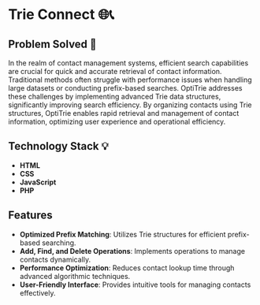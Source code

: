 # Trie Connect 🌐📞

## Problem Solved 🚀

In the realm of contact management systems, efficient search capabilities are crucial for quick and accurate retrieval of contact information. Traditional methods often struggle with performance issues when handling large datasets or conducting prefix-based searches. OptiTrie addresses these challenges by implementing advanced Trie data structures, significantly improving search efficiency. By organizing contacts using Trie structures, OptiTrie enables rapid retrieval and management of contact information, optimizing user experience and operational efficiency.

## Technology Stack 💡

- **HTML**
- **CSS**
- **JavaScript**
- **PHP**

## Features

- **Optimized Prefix Matching**: Utilizes Trie structures for efficient prefix-based searching.
- **Add, Find, and Delete Operations**: Implements operations to manage contacts dynamically.
- **Performance Optimization**: Reduces contact lookup time through advanced algorithmic techniques.
- **User-Friendly Interface**: Provides intuitive tools for managing contacts effectively.
